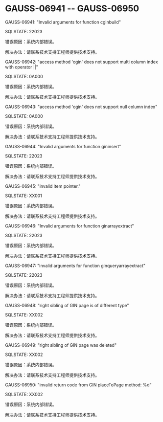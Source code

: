 # GAUSS-06941 -- GAUSS-06950<a name="ZH-CN_TOPIC_0302073619"></a>

GAUSS-06941: "Invalid arguments for function cginbuild"

SQLSTATE: 22023

错误原因：系统内部错误。

解决办法：请联系技术支持工程师提供技术支持。

GAUSS-06942: "access method 'cgin' does not support multi column index with operator ||"

SQLSTATE: 0A000

错误原因：系统内部错误。

解决办法：请联系技术支持工程师提供技术支持。

GAUSS-06943: "access method 'cgin' does not support null column index"

SQLSTATE: 0A000

错误原因：系统内部错误。

解决办法：请联系技术支持工程师提供技术支持。

GAUSS-06944: "Invalid arguments for function gininsert"

SQLSTATE: 22023

错误原因：系统内部错误。

解决办法：请联系技术支持工程师提供技术支持。

GAUSS-06945: "invalid item pointer."

SQLSTATE: XX001

错误原因：系统内部错误。

解决办法：请联系技术支持工程师提供技术支持。

GAUSS-06946: "Invalid arguments for function ginarrayextract"

SQLSTATE: 22023

错误原因：系统内部错误。

解决办法：请联系技术支持工程师提供技术支持。

GAUSS-06947: "Invalid arguments for function ginqueryarrayextract"

SQLSTATE: 22023

错误原因：系统内部错误。

解决办法：请联系技术支持工程师提供技术支持。

GAUSS-06948: "right sibling of GIN page is of different type"

SQLSTATE: XX002

错误原因：系统内部错误。

解决办法：请联系技术支持工程师提供技术支持。

GAUSS-06949: "right sibling of GIN page was deleted"

SQLSTATE: XX002

错误原因：系统内部错误。

解决办法：请联系技术支持工程师提供技术支持。

GAUSS-06950: "invalid return code from GIN placeToPage method: %d"

SQLSTATE: XX002

错误原因：系统内部错误。

解决办法：请联系技术支持工程师提供技术支持。

